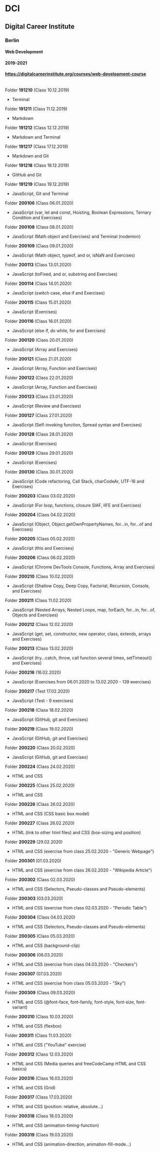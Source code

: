 # DCI
## Digital Career Institute
### Berlin
#### Web Development
#### 2019-2021
#### https://digitalcareerinstitute.org/courses/web-development-course
\
Folder **191210** (Class 10.12.2019)
* Terminal

Folder **191211** (Class 11.12.2019)
* Markdown

Folder **191212** (Class 12.12.2019)
* Markdown and Terminal

Folder **191217** (Class 17.12.2019)
* Markdown and Git

Folder **191218** (Class 18.12.2019)
* GitHub and Git

Folder **191219** (Class 19.12.2019)
* JavaScript, Git and Terminal

Folder **200106** (Class 06.01.2020)
* JavaScript (var, let and const, Hoisting, Boolean Expressions, Ternary Condition and Exercises)

Folder **200108** (Class 08.01.2020)
* JavaScript (Math object and Exercises) and Terminal (nodemon)

Folder **200109** (Class 09.01.2020)
* JavaScript (Math object, typeof, and or, isNaN and Exercises)

Folder **200113** (Class 13.01.2020)
* JavaScript (toFixed, and or, substring and Exercises)

Folder **200114** (Class 14.01.2020)
* JavaScript (switch case, else if and Exercises)

Folder **200115** (Class 15.01.2020)
* JavaScript (Exercises)

Folder **200116** (Class 16.01.2020)
* JavaScript (else if, do while, for and Exercises)

Folder **200120** (Class 20.01.2020)
* JavaScript (Array and Exercises)

Folder **200121** (Class 21.01.2020)
* JavaScript (Array, Function and Exercises)

Folder **200122** (Class 22.01.2020)
* JavaScript (Array, Function and Exercises)

Folder **200123** (Class 23.01.2020)
* JavaScript (Review and Exercises)

Folder **200127** (Class 27.01.2020)
* JavaScript (Self-invoking function, Spread syntax and Exercises)

Folder **200128** (Class 28.01.2020)
* JavaScript (Exercises)

Folder **200129** (Class 29.01.2020)
* JavaScript (Exercises)

Folder **200130** (Class 30.01.2020)
* JavaScript (Code refactoring, Call Stack, charCodeAr, UTF-16 and Exercises)

Folder **200203** (Class 03.02.2020)
* JavaScript (For loop, functions, closure SIAF, IIFE and Exercises)

Folder **200204** (Class 04.02.2020)
* JavaScript (Object, Object.getOwnPropertyNames, for...in, for...of and Exercises)

Folder **200205** (Class 05.02.2020)
* JavaScript (this and Exercises)

Folder **200206** (Class 06.02.2020)
* JavaScript (Chrome DevTools Console, Functions, Array and Exercises)

Folder **200210** (Class 10.02.2020)
* JavaScript (Shallow Copy, Deep Copy, Factorial, Recursion, Console, and Exercises)

Folder **200211** (Class 11.02.2020)
* JavaScript (Nested Arrays, Nested Loops, map, forEach, for...in, for...of, Objects and Exercises)

Folder **200212** (Class 12.02.2020)
* JavaScript (get, set, constructor, new operator, class, extends, arrays and Exercises)

Folder **200213** (Class 13.02.2020)
* JavaScript (try...catch, throw, call function several times, setTimeout() and Exercises)

Folder **200216** (16.02.2020)
* JavaScript (Exercises from 06.01.2020 to 13.02.2020 - 139 exercises)

Folder **200217** (Test 17.02.2020)
* JavaScript (Test - 9 exercises)

Folder **200218** (Class 18.02.2020)
* JavaScript (GitHub, git and Exercises)

Folder **200219** (Class 19.02.2020)
* JavaScript (GitHub, git and Exercises)

Folder **200220** (Class 20.02.2020)
* JavaScript (GitHub, git and Exercises)

Folder **200224** (Class 24.02.2020)
* HTML and CSS

Folder **200225** (Class 25.02.2020)
* HTML and CSS

Folder **200226** (Class 26.02.2020)
* HTML and CSS (CSS basic box model)

Folder **200227** (Class 26.02.2020)
* HTML (link to other html files) and CSS (box-sizing and position)

Folder **200229** (29.02.2020)
* HTML and CSS (exercise from class 25.02.2020 - "Generic Webpage")

Folder **200301** (01.03.2020)
* HTML and CSS (exercise from class 26.02.2020 - "Wikipedia Article")

Folder **200302** (Class 02.03.2020)
* HTML and CSS (Selectors, Pseudo-classes and Pseudo-elements)

Folder **200303** (03.03.2020)
* HTML and CSS (exercise from class 02.03.2020 - "Periodic Table")

Folder **200304** (Class 04.03.2020)
* HTML and CSS (Selectors, Pseudo-classes and Pseudo-elements)

Folder **200305** (Class 05.03.2020)
* HTML and CSS (background-clip)

Folder **200306** (06.03.2020)
* HTML and CSS (exercise from class 04.03.2020 - "Checkers")

Folder **200307** (07.03.2020)
* HTML and CSS (exercise from class 05.03.2020 - "Sky")

Folder **200309** (Class 09.03.2020)
* HTML and CSS (@font-face, font-family, font-style, font-size, font-variant)

Folder **200310** (Class 10.03.2020)
* HTML and CSS (flexbox)

Folder **200311** (Class 11.03.2020)
* HTML and CSS ("YouTube" exercise)

Folder **200312** (Class 12.03.2020)
* HTML and CSS (Media queries and freeCodeCamp HTML and CSS basics)

Folder **200316** (Class 16.03.2020)
* HTML and CSS (Grid)

Folder **200317** (Class 17.03.2020)
* HTML and CSS (position: relative, absolute...)

Folder **200318** (Class 18.03.2020)
* HTML and CSS (animation-timing-function)

Folder **200319** (Class 19.03.2020)
* HTML and CSS (animation-direction, animation-fill-mode...)